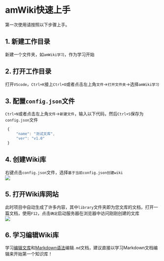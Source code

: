 # amWiki快速上手

第一次使用请按照以下步骤上手。
## 1. 新建工作目录
新建一个文件夹，如`amWiki学习`，作为学习开始

## 2. 打开工作目录
打开`VScode`，`Ctrl+K`接上`Ctrl+O`或者点击左上角`文件`->`打开文件夹`->选择`amWiki学习`

## 3. 配置`config.json`文件 
`Ctrl+N`或者点击左上角`文件`->`新建文件`，输入以下代码，然后`Ctrl+S`保存为`config.json`文件     
```js
 {
     "name": "测试文库",
     "ver": "v1.0"
 }
 ```
## 4. 创建Wiki库
右键点击`config.json`文件，选择`基于当前config.json创建wiki`  
![](assets/002/002/002-1571908927169.png=-300)

## 5. 打开Wiki库网站
此时项目中自动生成了许多内容，其中`library`文件夹即为您文库的文档，打开一篇文档，使用`F12`，点击`确定`启动服务器在浏览器中访问刚刚创建的文库  
![](assets/002/002/002-1571917658684.png=300-)

## 6. 学习编辑Wiki库
学习[编辑文库](?file=002-软件/002-amWiki/003-编辑文库)和[Markdown语法](?file=001-常用/001-Markdown/001-总体格式)编辑`.md`文档，建议直接以学习Markdown文档编辑来开始第一个知识库！